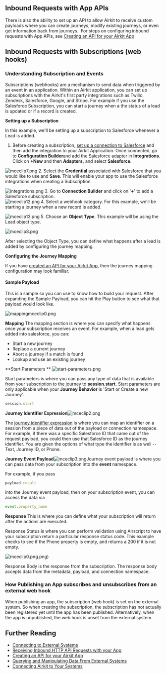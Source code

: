 Inbound Requests with App APIs
------------------------------


There is also the ability to set up an API to allow Airkit to receive custom payloads where you can create journeys, modify existing journeys, or even get information back from journeys.  For steps on configuring inbound requests with App APIs, see [Creating an API for your Airkit App](https://support.airkit.com/docs/creating-an-api-for-your-airkit-app)


Inbound Requests with Subscriptions (web hooks)
-----------------------------------------------


### Understanding Subscription and Events


Subscriptions (webhooks) are a mechanism to send data when triggered by an event in an application. Within an Airkit application, you can set up subscriptions with the Airkit's first party integrations such as Twilio, Zendesk, Salesforce, Google, and Stripe. For example if you use the Salesforce Subscription, you can start a journey when a the status of a lead is updated or if a record is created. 


**Setting up a Subscription**


In this example, we'll be setting up a subscription to Salesforce whenever a Lead is added.


1. Before creating a subscription, [set up a connection to Salesforce](https://support.airkit.com/docs/create-a-salesforce-lead) and then add the integration to your Airkit Application. Once connected, go to **Configuration Builder**and add the Salesforce adapter in **Integrations.** Click on **+New** and then **Adapters,** and select **Salesforce**. 
  
![mceclip7.png](./assets_v1714/passing-data-from-external-systems-v1714-0.png)
2. Select the **Credential** associated with Salesforce that you would like to use and **Save**. This will enable your app to use the Salesforce integrations when creating a Subscription.   
  
![integrations.png](./assets_v1714/passing-data-from-external-systems-v1714-1.png)
3. Go to **Connection Builder** and click on '**+**' to add a Salesforce subscription.   
![mceclip12.png](./assets_v1714/passing-data-from-external-systems-v1714-2.png)
4. Select a webhook category. For this example, we'll be starting a journey when a new record is added.   
  
![mceclip13.png](./assets_v1714/passing-data-from-external-systems-v1714-3.png)
5. Choose an **Object Type**. This example will be using the Lead object type.   
  
![mceclip8.png](./assets_v1714/passing-data-from-external-systems-v1714-4.png)


After selecting the Object Type, you can define what happens after a lead is added by configuring the journey mapping.


  
**Configuring the Journey Mapping**


If you have [created an API for your Airkit App,](https://support.airkit.com/docs/creating-an-api-for-your-airkit-app) then the journey mapping configuration may look familiar. 


#### Sample Payload


This is a sample so you can use to know how to build your request. After expanding the Sample Payload, you can hit the Play button to see what that payload would look like. 


![mappingmceclip0.png](./assets_v1714/passing-data-from-external-systems-v1714-5.png)

**Mapping**
The mapping section is where you can specify what happens once your subscription receives an event. For example, when a lead gets added into salesforce, you can:


* Start a new journey
* Replace a current journey
* Abort a journey if a match is found
* Lookup and use an existing journey


**Start Parameters **
![start-parameters.png](./assets_v1714/passing-data-from-external-systems-v1714-6.png)


Start parameters is where you can pass any type of data that is available from your subscription to the journey to **session.start.** Start parameters are only applicable when your **Journey Behavior** is 'Start or Create a new Journey'. 

```javascript Airscript
session.start
````


**Journey Identifier Expression**![mceclip2.png](https://a01-support.airkit.com/passing-data-from-external-systems/mceclip2.png)


The [journey identifier expression](https://support.airkit.com/docs/journeys) is where you can map an identifier on a session from a piece of data out of the payload or connection namespace. For example, if there was a specific Salesforce ID that came out of the request payload, you could then use that Salesforce ID as the journey identifier. You are given the options of what type the identifier is as well -- Text, Journey ID, or Phone. 


**Journey Event Payload**![mceclip3.png](https://a01-support.airkit.com/passing-data-from-external-systems/mceclip3.png)Journey event payload is where you can pass data from your subscription into the **event** namespace.


For example, if you pass



```javascript Airscript
payload.result
```

into the Journey event payload, then on your subscription event, you can access the data via



```javascript Airscript
event.property_name
```

**Response**
This is where you can define what your subscription will return after the actions are executed. 


Response Status is where you can perform validation using Airscript to have your subscription return a particular response status code. This example checks to see if the Phone property is empty, and returns a 200 if it is not empty. 


![mceclip0.png](./assets_v1714/passing-data-from-external-systems-v1714-7).png)


Response Body is the response from the subscription. The response body accepts data from the metadata, payload, and connection namespace. 


### How Publishing an App subscribes and unsubscribes from an external web hook


When publishing an app, the subscription (web hook) is set on the external system. So when creating the subscription, the subscription has not actually been registered yet until the app has been published. Alternatively, when the app is unpublished, the web hook is unset from the external system. 


Further Reading
---------------


* [Connecting to External Systems](https://support.airkit.com/docs/connecting-to-external-systems)
* [Receiving Inbound HTTP API Requests with your App](https://support.airkit.com/docs/receiving-inbound-http-api-requests-with-your-app)
* [Creating an API for your Airkit App](https://support.airkit.com/docs/creating-an-api-for-your-airkit-app)
* [Querying and Manipulating Data From External Systems](https://support.airkit.com/docs/querying-and-manipulating-data-from-external-systems)
* [Connecting Airkit to Your Systems](https://support.airkit.com/docs/setting-up-integrations)